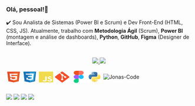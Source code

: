 ### Olá, pessoal!👋

✔️ Sou Analista de Sistemas (Power BI e Scrum) e Dev Front-End (HTML, CSS, JS). Atualmente, trabalho com <strong>Metodologia Ágil</strong> (Scrum), <strong>Power BI</strong> (montagem e análise de dashboards), <strong>Python</strong>, <strong>GitHub</strong>, <strong>Figma</strong> (Designer de Interface).</br></br>

<div align="center">
 <a href="https://github.com/jjuniortt">
  <img height="150em" src="https://github-readme-stats-eight-theta.vercel.app/api?username=jjuniortt&show_icons=true&theme=nord&include_all_commits=true&count_private=true"/>
  <img height="155em" src="https://github-readme-stats-eight-theta.vercel.app/api/top-langs/?username=jjuniortt&layout=compact&langs_count=8&theme=nord"/>
</a>
</div>
  
<div style="display: inline_block"><br>
  <img align="center" alt="Jonas-HTML" height="30" width="40" src="https://raw.githubusercontent.com/devicons/devicon/master/icons/html5/html5-original.svg">
  <img align="center" alt="Jonas-CSS" height="30" width="40" src="https://raw.githubusercontent.com/devicons/devicon/master/icons/css3/css3-original.svg">
  <img align="center" alt="Jonas-Js" height="30" width="40" src="https://raw.githubusercontent.com/devicons/devicon/master/icons/javascript/javascript-plain.svg">
  <img align="center" alt="Jonas-GitHub" height="30" width="40" src="https://raw.githubusercontent.com/devicons/devicon/master/icons/git/git-plain.svg">
  <img align="center" alt="Jonas-Figma" height="33" width="40" src="https://raw.githubusercontent.com/devicons/devicon/master/icons/figma/figma-original.svg">
  <img align="center" alt="Jonas-Python" height="33" width="40" src="https://raw.githubusercontent.com/devicons/devicon/master/icons/python/python-original.svg">
  <img align="center" alt="Jonas-Code" height="33" width="40" src="https://cdn.jsdelivr.net/gh/devicons/devicon/icons/firebase/firebase-plain.svg" />
</div>
  
 ##
  
<div> 
  <a href="https://www.youtube.com/channel/UCY6Z9iaxFSyMJTt-48IFIvw" target="_blank"><img src="https://img.shields.io/badge/YouTube-FF0000?style=for-the-badge&logo=youtube&logoColor=white" target="_blank"></a>
  <a href="https://www.instagram.com/jonastofoli/" target="_blank"><img src="https://img.shields.io/badge/-Instagram-%23E4405F?style=for-the-badge&logo=instagram&logoColor=white" target="_blank"></a>
  <a href="https://www.linkedin.com/in/jonas-t%C3%B3foli-81169087/" target="_blank"><img src="https://img.shields.io/badge/LinkedIn-0077B5?style=for-the-badge&logo=linkedin&logoColor=white" target="_blank"></a>
   <a href="https://www.facebook.com/jjuniortt" target="_blank"><img src="https://img.shields.io/badge/Facebook-1877F2?style=for-the-badge&logo=facebook&logoColor=white" target="_blank"></a>
</div>
